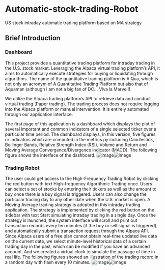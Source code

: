 # Automatic-stock-trading-Robot
US stock intraday automatic trading platform based on MA strategy

## Brief Introduction
### Dashboard
This project provides a quantitative trading platform for intraday trading in the U.S. stock market. Leveraging the Alpaca virtual trading platform’s API, it aims to automatically execute strategies for buying or liquidating through algorithms. The name of the quantitative trading platform is A Qua, which is not only an acronym of A Quantitative Trading Platform but also that of Aquaman (although I am not a big fan of DC... Viva la Marvel!).

We utilize the Alpaca trading platform’s API to retrieve data and conduct virtual trading (Paper trading). The trading process does not require logging into
the Alpaca platform or manual intervention. It is entirely automated through our application interface.

The first page of this application is a dashboard which displays the plot of several important and common indicators of a single selected ticker over a particular time period. The dashboard displays, in this version, five figures or indicators which are computed in the metrics.py including Candlestick, Bollinger Bands, Relative Strength Index (RSI), Volume and Return and Moving Average Convergence/Divergence indicator (MACD). The following figure shows the interface of the dashboard.
![image](https://github.com/SupermanCaozh/Streamlit-Automatic-Stock-Trading-Robot/assets/96049887/d6cdc816-ace4-48da-a4ce-dc59479c318b)![image](https://github.com/SupermanCaozh/Streamlit-Automatic-Stock-Trading-Robot/assets/96049887/79a65f4c-82a7-407d-990c-1177abb02680)
### Trading Robot
The user could get access to the High-Frequency Trading Robot by clicking the red button with text High-frequency Algorithmic Trading once. Users can select a set of stocks by entering their tickers as well as the amount to buy once there is a buy signal is triggered. Users can also change the particular trading day to any other date when the U.S. market is open. A Moving Average trading strategy is adopted in this intraday trading application. The strategy is implemented by clicking the red button on the sidebar with text Start simulating intraday trading in a single day.
Once the strategy is launched, the system interface will scroll and print out transaction records every ten minutes (if the buy or sell signal is
triggered), and automatically submit a transaction request through the Alpaca API. Since Alpaca users of a free plan cannot obtain real-time updated live data on the current date, we select minute-level historical data of a certain trading day in the past, which can be modified if you have an advanced account. And we created a virtual clock to simulate the passage of time in real life. The following figures showed an illustration of the trading record in a random day with flash every 10 minutes.
![image](https://github.com/SupermanCaozh/Streamlit-Automatic-Stock-Trading-Robot/assets/96049887/05eddc59-0331-45e6-a4a0-fbca9eb82fb1)![image](https://github.com/SupermanCaozh/Streamlit-Automatic-Stock-Trading-Robot/assets/96049887/869323bd-84a5-4d15-ab66-471d0c3627d4)






